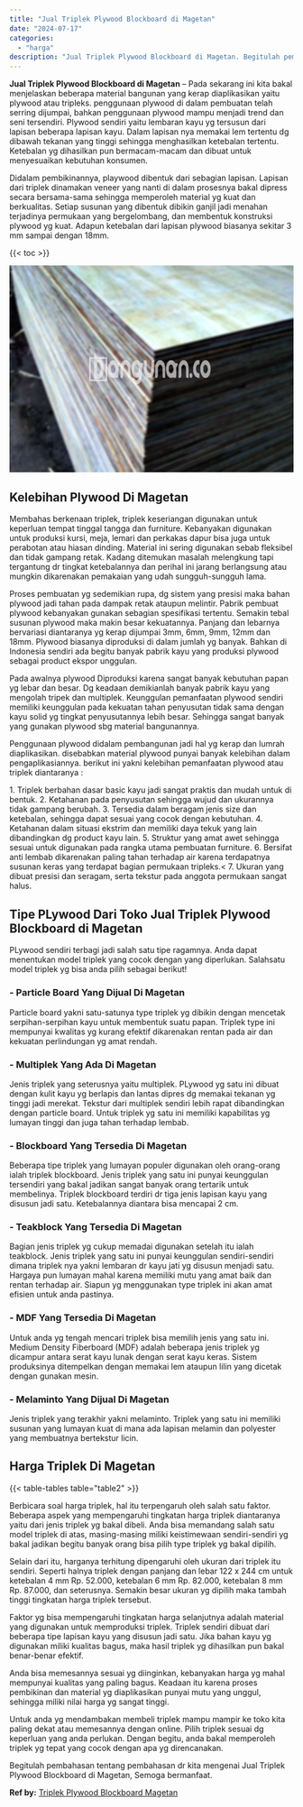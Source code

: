 ```yaml
---
title: "Jual Triplek Plywood Blockboard di Magetan"
date: "2024-07-17"
categories: 
  - "harga"
description: "Jual Triplek Plywood Blockboard di Magetan. Begitulah pembahasan tentang pembahasan dr kita mengenai Jual Triplek Plywood Blockboard di Magetan, Semoga berma..."
---
```


**Jual Triplek Plywood Blockboard di Magetan** – Pada sekarang ini kita bakal menjelaskan beberapa material bangunan yang kerap diaplikasikan yaitu plywood atau tripleks. penggunaan plywood di dalam pembuatan telah serring dijumpai, bahkan penggunaan plywood mampu menjadi trend dan seni tersendiri. Plywood sendiri yaitu lembaran kayu yg tersusun dari lapisan beberapa lapisan kayu. Dalam lapisan nya memakai lem tertentu dg dibawah tekanan yang tinggi sehingga menghasilkan ketebalan tertentu. Ketebalan yg dihasilkan pun bermacam-macam dan dibuat untuk menyesuaikan kebutuhan konsumen.

Didalam pembikinannya, playwood dibentuk dari sebagian lapisan. Lapisan dari triplek dinamakan veneer yang nanti di dalam prosesnya bakal dipress secara bersama-sama sehingga memperoleh material yg kuat dan berkualitas. Setiap susunan yang dibentuk dibikin ganjil jadi menahan terjadinya permukaan yang bergelombang, dan membentuk konstruksi plywood yg kuat. Adapun ketebalan dari lapisan plywood biasanya sekitar 3 mm sampai dengan 18mm.

{{< toc >}}

![Jual Triplek Plywood Blockboard di Magetan](/images/jual-triplek-murah-40.png)

## Kelebihan Plywood Di Magetan

Membahas berkenaan triplek, triplek keseriangan digunakan untuk keperluan tempat tinggal tangga dan furniture. Kebanyakan digunakan untuk produksi kursi, meja, lemari dan perkakas dapur bisa juga untuk perabotan atau hiasan dinding. Material ini sering digunakan sebab fleksibel dan tidak gampang retak. Kadang ditemukan masalah melengkung tapi tergantung dr tingkat ketebalannya dan perihal ini jarang berlangsung atau mungkin dikarenakan pemakaian yang udah sungguh-sungguh lama.

Proses pembuatan yg sedemikian rupa, dg sistem yang presisi maka bahan plywood jadi tahan pada dampak retak ataupun melintir. Pabrik pembuat plywood kebanyakan gunakan sebagian spesifikasi tertentu. Semakin tebal susunan plywood maka makin besar kekuatannya. Panjang dan lebarnya bervariasi diantaranya yg kerap dijumpai 3mm, 6mm, 9mm, 12mm dan 18mm. Plywood biasanya diproduksi di dalam jumlah yg banyak. Bahkan di Indonesia sendiri ada begitu banyak pabrik kayu yang produksi plywood sebagai product ekspor unggulan.

Pada awalnya plywood Diproduksi karena sangat banyak kebutuhan papan yg lebar dan besar. Dg keadaan demikianlah banyak pabrik kayu yang mengolah tripek dan multiplek. Keunggulan pemanfaatan plywood sendiri memiliki keunggulan pada kekuatan tahan penyusutan tidak sama dengan kayu solid yg tingkat penyusutannya lebih besar. Sehingga sangat banyak yang gunakan plywood sbg material bangunannya.

Penggunaan plywood didalam pembangunan jadi hal yg kerap dan lumrah diaplikasikan. disebabkan material plywood punyai banyak kelebihan dalam pengaplikasiannya. berikut ini yakni kelebihan pemanfaatan plywood atau triplek diantaranya :

1\. Triplek berbahan dasar basic kayu jadi sangat praktis dan mudah untuk di bentuk. 2. Ketahanan pada penyusutan sehingga wujud dan ukurannya tidak gampang berubah. 3. Tersedia dalam beragam jenis size dan ketebalan, sehingga dapat sesuai yang cocok dengan kebutuhan. 4. Ketahanan dalam situasi ekstrim dan memiliki daya tekuk yang lain dibandingkan dg product kayu lain. 5. Struktur yang amat awet sehingga sesuai untuk digunakan pada rangka utama pembuatan furniture. 6. Bersifat anti lembab dikarenakan paling tahan terhadap air karena terdapatnya susunan keras yang terdapat bagian permukaan tripleks.< 7. Ukuran yang dibuat presisi dan seragam, serta tekstur pada anggota permukaan sangat halus.

## Tipe PLywood Dari Toko Jual Triplek Plywood Blockboard di Magetan

PLywood sendiri terbagi jadi salah satu tipe ragamnya. Anda dapat menentukan model triplek yang cocok dengan yang diperlukan. Salahsatu model triplek yg bisa anda pilih sebagai berikut!

### \- Particle Board Yang Dijual Di Magetan

Particle board yakni satu-satunya type triplek yg dibikin dengan mencetak serpihan-serpihan kayu untuk membentuk suatu papan. Triplek type ini mempunyai kwalitas yg kurang efektif dikarenakan rentan pada air dan kekuatan perlindungan yg amat rendah.

### \- Multiplek Yang Ada Di Magetan

Jenis triplek yang seterusnya yaitu multiplek. PLywood yg satu ini dibuat dengan kulit kayu yg berlapis dan lantas dipres dg memakai tekanan yg tinggi jadi merekat. Tekstur dari multiplek sendiri lebih rapat dibandingkan dengan particle board. Untuk triplek yg satu ini memiliki kapabilitas yg lumayan tinggi dan juga tahan terhadap lembab.

### \- Blockboard Yang Tersedia Di Magetan

Beberapa tipe triplek yang lumayan populer digunakan oleh orang-orang ialah triplek blockboard. Jenis triplek yang satu ini punyai keunggulan tersendiri yang bakal jadikan sangat banyak orang tertarik untuk membelinya. Triplek blockboard terdiri dr tiga jenis lapisan kayu yang disusun jadi satu. Ketebalannya diantara bisa mencapai 2 cm.

### \- Teakblock Yang Tersedia Di Magetan

Bagian jenis triplek yg cukup memadai digunakan setelah itu ialah teakblock. Jenis triplek yang satu ini punyai keunggulan sendiri-sendiri dimana triplek nya yakni lembaran dr kayu jati yg disusun menjadi satu. Hargaya pun lumayan mahal karena memiliki mutu yang amat baik dan rentan terhadap air. Siapun yg menggunakan type triplek ini akan amat efisien untuk anda pastinya.

### \- MDF Yang Tersedia Di Magetan

Untuk anda yg tengah mencari triplek bisa memilih jenis yang satu ini. Medium Density Fiberboard (MDF) adalah beberapa jenis triplek yg dicampur antara serat kayu lunak dengan serat kayu keras. Sistem produksinya ditempelkan dengan memakai lem ataupun lilin yang dicetak dengan gunakan mesin.

### \- Melaminto Yang Dijual Di Magetan

Jenis triplek yang terakhir yakni melaminto. Triplek yang satu ini memiliki susunan yang lumayan kuat di mana ada lapisan melamin dan polyester yang membuatnya bertekstur licin.

## Harga Triplek Di Magetan

{{< table-tables table="table2" >}}

Berbicara soal harga triplek, hal itu terpengaruh oleh salah satu faktor. Beberapa aspek yang mempengaruhi tingkatan harga triplek diantaranya yaitu dari jenis triplek yg bakal dibeli. Anda bisa memandang salah satu model triplek di atas, masing-masing miliki keistimewaan sendiri-sendiri yg bakal jadikan begitu banyak orang bisa pilih type triplek yg bakal dipilih.

Selain dari itu, harganya terhitung dipengaruhi oleh ukuran dari triplek itu sendiri. Seperti halnya triplek dengan panjang dan lebar 122 x 244 cm untuk ketebalan 4 mm Rp. 52.000, ketebalan 6 mm Rp. 82.000, ketebalan 8 mm Rp. 87.000, dan seterusnya. Semakin besar ukuran yg dipilih maka tambah tinggi tingkatan harga triplek tersebut.

Faktor yg bisa mempengaruhi tingkatan harga selanjutnya adalah material yang digunakan untuk memproduksi triplek. Triplek sendiri dibuat dari beberapa tipe lapisan kayu yang disusun jadi satu. Jika bahan kayu yg digunakan miliki kualitas bagus, maka hasil triplek yg dihasilkan pun bakal benar-benar efektif.

Anda bisa memesannya sesuai yg diinginkan, kebanyakan harga yg mahal mempunyai kualitas yang paling bagus. Keadaan itu karena proses pembikinan dan material yg diaplikasikan punyai mutu yang unggul, sehingga miliki nilai harga yg sangat tinggi.

Untuk anda yg mendambakan membeli triplek mampu mampir ke toko kita paling dekat atau memesannya dengan online. Pilih triplek sesuai dg keperluan yang anda perlukan. Dengan begitu, anda bakal memperoleh triplek yg tepat yang cocok dengan apa yg direncanakan.

Begitulah pembahasan tentang pembahasan dr kita mengenai Jual Triplek Plywood Blockboard di Magetan, Semoga bermanfaat.

**Ref by:** [Triplek Plywood Blockboard Magetan](https://id.wikipedia.org/wiki/Triplek)
